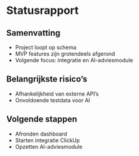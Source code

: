 # Statusrapport

## Samenvatting
- Project loopt op schema
- MVP features zijn grotendeels afgerond
- Volgende focus: integratie en AI-adviesmodule

## Belangrijkste risico’s
- Afhankelijkheid van externe API’s
- Onvoldoende testdata voor AI

## Volgende stappen
- Afronden dashboard
- Starten integratie ClickUp
- Opzetten AI-adviesmodule

